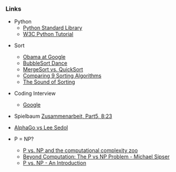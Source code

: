 


### Links

* Python
  * [Python Standard Library](https://docs.python.org/3/library/index.html#library-index)
  * [W3C Python Tutorial](https://www.w3schools.com/python/default.asp)

<!-- * Replit
  * [InfokursA](https://replit.com/teams/join/cjkhhkrgmhfnahjwkdllbrapjbywzebu-InfokursA) -->

* Sort
   * [Obama at Google](https://www.youtube.com/watch?v=k4RRi_ntQc8)
   * [BubbleSort Dance](https://www.youtube.com/watch?v=lyZQPjUT5B4)
   * [MergeSort vs. QuickSort](https://www.youtube.com/watch?v=es2T6KY45cA&t=3s)
   * [Comparing 9 Sorting Algorithms](https://www.youtube.com/watch?v=ZZuD6iUe3Pc&amp;feature=youtu.be)
   * [The Sound of Sorting](https://www.youtube.com/watch?v=kPRA0W1kECg)

* Coding Interview
  * [Google](https://www.youtube.com/watch?v=XKu_SEDAykw)

* Spielbaum 
  [Zusammenarbeit, Part5, 8:23](https://courses.edx.org/courses/BerkeleyX/CS188x_1/1T2013/courseware/e388ea8629ff4228845b54d70ffc8afd/8616451481ba41d4a40afcf13bc8ab1c/?activate_block_id=i4x%3A%2F%2FBerkeleyX%2FCS188x_1%2Fsequential%2F8616451481ba41d4a40afcf13bc8ab1c)
  
* [AlphaGo vs Lee Sedol](https://www.youtube.com/watch?v=jGyCsVhtW0M)

* P = NP? 
  * [P vs. NP and the computational complexity zoo](https://www.youtube.com/watch?v=YX40hbAHx3s&amp;t=11s)
  * [Beyond Computation: The P vs NP Problem - Michael Sipser](https://www.youtube.com/watch?v=msp2y_Y5MLE)
  * [P vs. NP - An Introduction](https://www.youtube.com/watch?v=OY41QYPI8cw)

<!-- 
---
### Links für Colab und Slides

Um ein Notebook in Google-Colab zu öffen, den Link aus dem nbviewer vor github ersetzen durch

```
colab.research.google.com
Beispiel: https://colab.research.google.com/github/ktheu/InfoKurs/blob/gh-pages/Algorithmus/algorithmus.ipynb
```

Um ein Notebook im Slides-Modus zu öffen in den nbviewer-Link vor github einfügen:

```
format/slides
Beispiel: https://nbviewer.org/format/slides/github/ktheu/InfoKurs/blob/gh-pages/Rekursion/rekursion.ipynb#/   

``` -->

 
 
 

